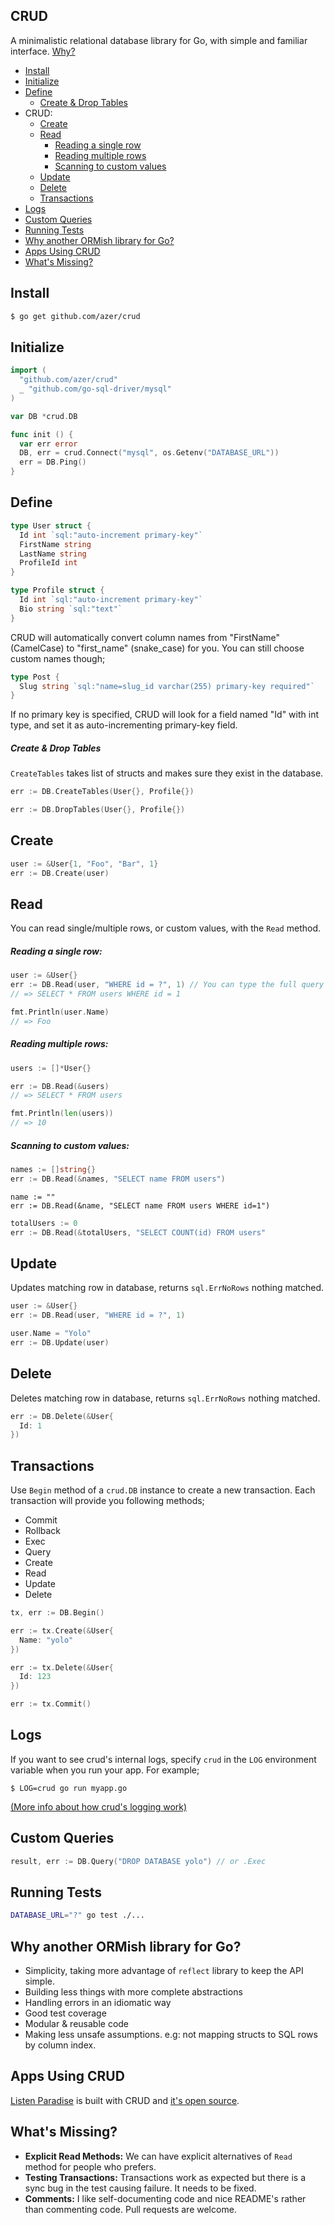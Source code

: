 ## CRUD

A minimalistic relational database library for Go, with simple and familiar interface. [Why?](#why-another-ormish-library-for-go)

* [Install](#install)
* [Initialize](#initialize)
* [Define](#define)
  * [Create & Drop Tables](#create-drop--tables)
* CRUD:
  * [Create](#create)
  * [Read](#read)
    * [Reading a single row](#reading-a-single-row)
    * [Reading multiple rows](#reading-multiple-rows)
    * [Scanning to custom values](#scanning-to-custom-values)
  * [Update](#update)
  * [Delete](#delete)
  * [Transactions](#transactions)
* [Logs](#logs)
* [Custom Queries](#custom-queries)
* [Running Tests](#running-tests)
* [Why another ORMish library for Go?](#why-another-ormish-library-for-go)
* [Apps Using CRUD](#apps-using-crud)
* [What's Missing?](#what-s-missing)

## Install

```bash
$ go get github.com/azer/crud
```

## Initialize

```go
import (
  "github.com/azer/crud"
  _ "github.com/go-sql-driver/mysql"
)

var DB *crud.DB

func init () {
  var err error
  DB, err = crud.Connect("mysql", os.Getenv("DATABASE_URL"))
  err = DB.Ping()
}
```

## Define

```go
type User struct {
  Id int `sql:"auto-increment primary-key"`
  FirstName string
  LastName string
  ProfileId int
}

type Profile struct {
  Id int `sql:"auto-increment primary-key"`
  Bio string `sql:"text"`
}
```

CRUD will automatically convert column names from "FirstName" (CamelCase) to "first_name" (snake_case) for you. You can still choose custom names though;

```go
type Post {
  Slug string `sql:"name=slug_id varchar(255) primary-key required"`
}
```

If no primary key is specified, CRUD will look for a field named "Id" with int type, and set it as auto-incrementing primary-key field.

##### Create & Drop Tables

`CreateTables` takes list of structs and makes sure they exist in the database.

```go
err := DB.CreateTables(User{}, Profile{})

err := DB.DropTables(User{}, Profile{})
```

## Create

```go
user := &User{1, "Foo", "Bar", 1}
err := DB.Create(user)
```

## Read

You can read single/multiple rows, or custom values, with the `Read` method.

##### Reading a single row:

```go
user := &User{}
err := DB.Read(user, "WHERE id = ?", 1) // You can type the full query if preferred.
// => SELECT * FROM users WHERE id = 1

fmt.Println(user.Name)
// => Foo
```

##### Reading multiple rows:

```go
users := []*User{}

err := DB.Read(&users)
// => SELECT * FROM users

fmt.Println(len(users))
// => 10
```

##### Scanning to custom values:

```go
names := []string{}
err := DB.Read(&names, "SELECT name FROM users")
```

```
name := ""
err := DB.Read(&name, "SELECT name FROM users WHERE id=1")
```

```go
totalUsers := 0
err := DB.Read(&totalUsers, "SELECT COUNT(id) FROM users"
```

## Update

Updates matching row in database, returns `sql.ErrNoRows` nothing matched.

```go
user := &User{}
err := DB.Read(user, "WHERE id = ?", 1)

user.Name = "Yolo"
err := DB.Update(user)
```

## Delete

Deletes matching row in database, returns `sql.ErrNoRows` nothing matched.

```go
err := DB.Delete(&User{
  Id: 1
})
```

## Transactions

Use `Begin` method of a `crud.DB` instance to create a new transaction. Each transaction will provide you following methods;

* Commit
* Rollback
* Exec
* Query
* Create
* Read
* Update
* Delete

```go
tx, err := DB.Begin()

err := tx.Create(&User{
  Name: "yolo"
})

err := tx.Delete(&User{
  Id: 123
})

err := tx.Commit()
```

## Logs

If you want to see crud's internal logs, specify `crud` in the `LOG` environment variable when you run your app. For example;

```
$ LOG=crud go run myapp.go
```

[(More info about how crud's logging work)](http://github.com/azer/logger)

## Custom Queries

````go
result, err := DB.Query("DROP DATABASE yolo") // or .Exec
````

## Running Tests

```bash
DATABASE_URL="?" go test ./...
```

## Why another ORMish library for Go?

* Simplicity, taking more advantage of `reflect` library to keep the API simple.
* Building less things with more complete abstractions
* Handling errors in an idiomatic way
* Good test coverage
* Modular & reusable code
* Making less unsafe assumptions. e.g: not mapping structs to SQL rows by column index.

## Apps Using CRUD

[Listen Paradise](http://listenparadise.org) is built with CRUD and [it's open source](http://github.com/azer/radio-paradise).

## What's Missing?

* **Explicit Read Methods:** We can have explicit alternatives of `Read` method for people who prefers.
* **Testing Transactions:** Transactions work as expected but there is a sync bug in the test causing failure. It needs to be fixed.
* **Comments:** I like self-documenting code and nice README's rather than commenting code. Pull requests are welcome.
